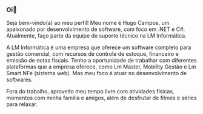 ### Oi👋
Seja bem-vindo(a) ao meu perfil! Meu nome é Hugo Campos, um apaixonado por desenvolvimento de software, com foco em .NET e C#. Atualmente, faço parte da equipe de suporte técnico na LM Informática.

A LM Informática é uma empresa que oferece um software completo para gestão comercial, com recursos de controle de estoque, financeiro e emissão de notas fiscais. Tenho a oportunidade de trabalhar com diferentes plataformas que a empresa oferece, como Lm Master, Mobility Gestão e Lm Smart NFe (sistema web). Mas meu foco é atuar no desenvolvimento de softwares.

Fora do trabalho, aproveito meu tempo livre com atividades físicas, momentos com minha família e amigos, além de desfrutar de filmes e séries para relaxar.
